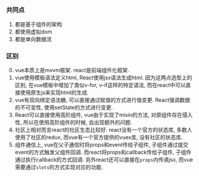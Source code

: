 ## 
### 共同点
1. 都是基于组件的架构
2. 都使用虚拟dom
3. 都是单向数据流


### 区别
0. vue本质上是mvvm框架. react是前端组件化框架.
1. vue使用模板语法定义html, React使用jsx语法生成html. 因为这两点选型上的区别, 在vue模板中增加了类似v-for, v-if这样的特定语法, 而在react中可以直接使用原生js来实现html的生成.
2. vue有双向绑定语法糖, 可以直接通过赋值的方式进行值变更. React强调数据的不可变性, 使用setState的方式进行变更.
3. React可以直接使用高阶组件, vue由于实现了mixin的方法, 对原组件存在侵入性, 所以在使用高阶组件的时候, 会出现额外的问题.
4. 社区上相对而言react的社区生态比较好. react没有一个官方的状态库, 多数人使用了社区的redux, 而vue有一个官方提供的vuex库, 没有社区的状态库. 
5. 组件通信上, vue在父子通信时将props和event传给子组件, 子组件通过提交event的方式触发父组件回调. 而react将props和callback传给子组件, 子组件通过执行callback的方式回调. 另外react还可以直接在`props`内传递jsx, 而vue需要通过`slots`的方式实现对应的功能.